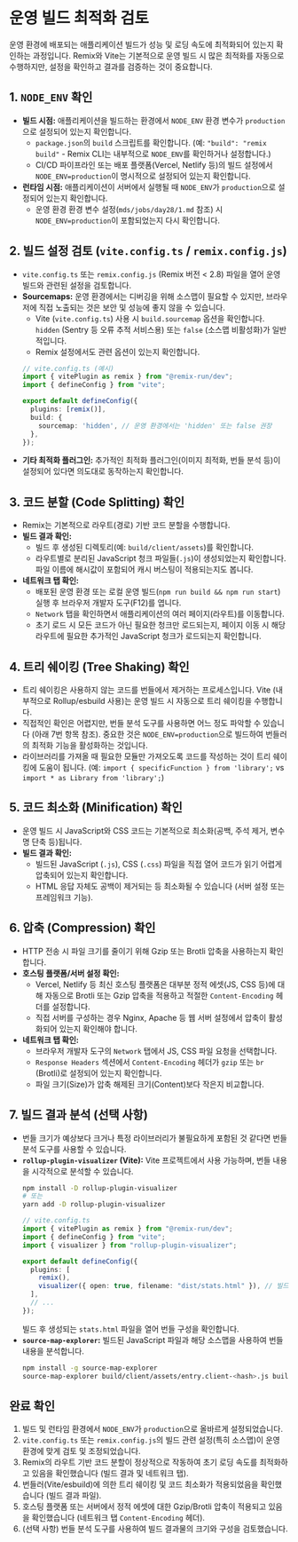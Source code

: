 # 운영 빌드 최적화 검토

운영 환경에 배포되는 애플리케이션 빌드가 성능 및 로딩 속도에 최적화되어 있는지 확인하는 과정입니다. Remix와 Vite는 기본적으로 운영 빌드 시 많은 최적화를 자동으로 수행하지만, 설정을 확인하고 결과를 검증하는 것이 중요합니다.

## 1. `NODE_ENV` 확인

-   **빌드 시점:** 애플리케이션을 빌드하는 환경에서 `NODE_ENV` 환경 변수가 `production`으로 설정되어 있는지 확인합니다.
    -   `package.json`의 `build` 스크립트를 확인합니다. (예: `"build": "remix build"` - Remix CLI는 내부적으로 `NODE_ENV`를 확인하거나 설정합니다.)
    -   CI/CD 파이프라인 또는 배포 플랫폼(Vercel, Netlify 등)의 빌드 설정에서 `NODE_ENV=production`이 명시적으로 설정되어 있는지 확인합니다.
-   **런타임 시점:** 애플리케이션이 서버에서 실행될 때 `NODE_ENV`가 `production`으로 설정되어 있는지 확인합니다.
    -   운영 환경 환경 변수 설정(`mds/jobs/day28/1.md` 참조) 시 `NODE_ENV=production`이 포함되었는지 다시 확인합니다.

## 2. 빌드 설정 검토 (`vite.config.ts` / `remix.config.js`)

-   `vite.config.ts` 또는 `remix.config.js` (Remix 버전 < 2.8) 파일을 열어 운영 빌드와 관련된 설정을 검토합니다.
-   **Sourcemaps:** 운영 환경에서는 디버깅을 위해 소스맵이 필요할 수 있지만, 브라우저에 직접 노출되는 것은 보안 및 성능에 좋지 않을 수 있습니다.
    -   Vite (`vite.config.ts`) 사용 시 `build.sourcemap` 옵션을 확인합니다. `hidden` (Sentry 등 오류 추적 서비스용) 또는 `false` (소스맵 비활성화)가 일반적입니다.
    -   Remix 설정에서도 관련 옵션이 있는지 확인합니다.
    ```typescript
    // vite.config.ts (예시)
    import { vitePlugin as remix } from "@remix-run/dev";
    import { defineConfig } from "vite";
    
    export default defineConfig({
      plugins: [remix()],
      build: {
        sourcemap: 'hidden', // 운영 환경에서는 'hidden' 또는 false 권장
      },
    });
    ```
-   **기타 최적화 플러그인:** 추가적인 최적화 플러그인(이미지 최적화, 번들 분석 등)이 설정되어 있다면 의도대로 동작하는지 확인합니다.

## 3. 코드 분할 (Code Splitting) 확인

-   Remix는 기본적으로 라우트(경로) 기반 코드 분할을 수행합니다.
-   **빌드 결과 확인:**
    -   빌드 후 생성된 디렉토리(예: `build/client/assets`)를 확인합니다.
    -   라우트별로 분리된 JavaScript 청크 파일들(`.js`)이 생성되었는지 확인합니다. 파일 이름에 해시값이 포함되어 캐시 버스팅이 적용되는지도 봅니다.
-   **네트워크 탭 확인:**
    -   배포된 운영 환경 또는 로컬 운영 빌드(`npm run build && npm run start`) 실행 후 브라우저 개발자 도구(F12)를 엽니다.
    -   `Network` 탭을 확인하면서 애플리케이션의 여러 페이지(라우트)를 이동합니다.
    -   초기 로드 시 모든 코드가 아닌 필요한 청크만 로드되는지, 페이지 이동 시 해당 라우트에 필요한 추가적인 JavaScript 청크가 로드되는지 확인합니다.

## 4. 트리 쉐이킹 (Tree Shaking) 확인

-   트리 쉐이킹은 사용하지 않는 코드를 번들에서 제거하는 프로세스입니다. Vite (내부적으로 Rollup/esbuild 사용)는 운영 빌드 시 자동으로 트리 쉐이킹을 수행합니다.
-   직접적인 확인은 어렵지만, 번들 분석 도구를 사용하면 어느 정도 파악할 수 있습니다 (아래 7번 항목 참조). 중요한 것은 `NODE_ENV=production`으로 빌드하여 번들러의 최적화 기능을 활성화하는 것입니다.
-   라이브러리를 가져올 때 필요한 모듈만 가져오도록 코드를 작성하는 것이 트리 쉐이킹에 도움이 됩니다. (예: `import { specificFunction } from 'library';` vs `import * as Library from 'library';`)

## 5. 코드 최소화 (Minification) 확인

-   운영 빌드 시 JavaScript와 CSS 코드는 기본적으로 최소화(공백, 주석 제거, 변수명 단축 등)됩니다.
-   **빌드 결과 확인:**
    -   빌드된 JavaScript (`.js`), CSS (`.css`) 파일을 직접 열어 코드가 읽기 어렵게 압축되어 있는지 확인합니다.
    -   HTML 응답 자체도 공백이 제거되는 등 최소화될 수 있습니다 (서버 설정 또는 프레임워크 기능).

## 6. 압축 (Compression) 확인

-   HTTP 전송 시 파일 크기를 줄이기 위해 Gzip 또는 Brotli 압축을 사용하는지 확인합니다.
-   **호스팅 플랫폼/서버 설정 확인:**
    -   Vercel, Netlify 등 최신 호스팅 플랫폼은 대부분 정적 에셋(JS, CSS 등)에 대해 자동으로 Brotli 또는 Gzip 압축을 적용하고 적절한 `Content-Encoding` 헤더를 설정합니다.
    -   직접 서버를 구성하는 경우 Nginx, Apache 등 웹 서버 설정에서 압축이 활성화되어 있는지 확인해야 합니다.
-   **네트워크 탭 확인:**
    -   브라우저 개발자 도구의 `Network` 탭에서 JS, CSS 파일 요청을 선택합니다.
    -   `Response Headers` 섹션에서 `Content-Encoding` 헤더가 `gzip` 또는 `br` (Brotli)로 설정되어 있는지 확인합니다.
    -   파일 크기(Size)가 압축 해제된 크기(Content)보다 작은지 비교합니다.

## 7. 빌드 결과 분석 (선택 사항)

-   번들 크기가 예상보다 크거나 특정 라이브러리가 불필요하게 포함된 것 같다면 번들 분석 도구를 사용할 수 있습니다.
-   **`rollup-plugin-visualizer` (Vite):** Vite 프로젝트에서 사용 가능하며, 번들 내용을 시각적으로 분석할 수 있습니다.
    ```bash
    npm install -D rollup-plugin-visualizer
    # 또는
    yarn add -D rollup-plugin-visualizer
    ```
    ```typescript
    // vite.config.ts
    import { vitePlugin as remix } from "@remix-run/dev";
    import { defineConfig } from "vite";
    import { visualizer } from "rollup-plugin-visualizer";
    
    export default defineConfig({
      plugins: [
        remix(),
        visualizer({ open: true, filename: "dist/stats.html" }), // 빌드 후 자동으로 분석 결과 열기
      ],
      // ...
    });
    ```
    빌드 후 생성되는 `stats.html` 파일을 열어 번들 구성을 확인합니다.
-   **`source-map-explorer`:** 빌드된 JavaScript 파일과 해당 소스맵을 사용하여 번들 내용을 분석합니다.
    ```bash
    npm install -g source-map-explorer
    source-map-explorer build/client/assets/entry.client-<hash>.js build/client/assets/entry.client-<hash>.js.map
    ```

## 완료 확인

1.  빌드 및 런타임 환경에서 `NODE_ENV`가 `production`으로 올바르게 설정되었습니다.
2.  `vite.config.ts` 또는 `remix.config.js`의 빌드 관련 설정(특히 소스맵)이 운영 환경에 맞게 검토 및 조정되었습니다.
3.  Remix의 라우트 기반 코드 분할이 정상적으로 작동하여 초기 로딩 속도를 최적화하고 있음을 확인했습니다 (빌드 결과 및 네트워크 탭).
4.  번들러(Vite/esbuild)에 의한 트리 쉐이킹 및 코드 최소화가 적용되었음을 확인했습니다 (빌드 결과 파일).
5.  호스팅 플랫폼 또는 서버에서 정적 에셋에 대한 Gzip/Brotli 압축이 적용되고 있음을 확인했습니다 (네트워크 탭 `Content-Encoding` 헤더).
6.  (선택 사항) 번들 분석 도구를 사용하여 빌드 결과물의 크기와 구성을 검토했습니다. 